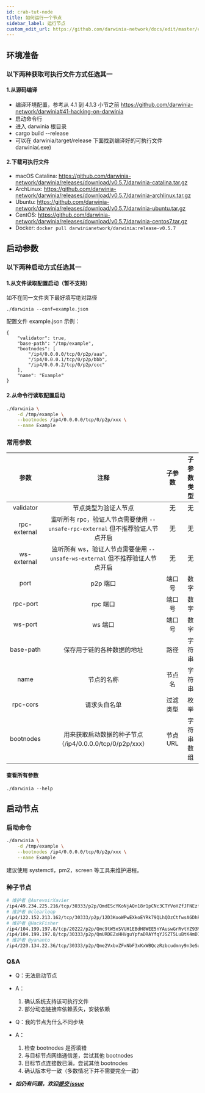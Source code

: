 ```yaml
---
id: crab-tut-node
title: 如何运行一个节点
sidebar_label: 运行节点
custom_edit_url: https://github.com/darwinia-network/docs/edit/master/content/zh-CN/crab-tut-node.md
---
```


## 环境准备

### 以下两种获取可执行文件方式任选其一

#### 1.从源码编译

- 编译环境配置，参考从 4.1 到 4.1.3 小节之前 https://github.com/darwinia-network/darwinia#41-hacking-on-darwinia
- 启动命令行
- 进入 darwinia 根目录
- cargo build --release
- 可以在 darwinia/target/release 下面找到编译好的可执行文件 darwinia(.exe)

#### 2.下载可执行文件

- macOS Catalina: https://github.com/darwinia-network/darwinia/releases/download/v0.5.7/darwinia-catalina.tar.gz
- ArchLinux: https://github.com/darwinia-network/darwinia/releases/download/v0.5.7/darwinia-archlinux.tar.gz
- Ubuntu: https://github.com/darwinia-network/darwinia/releases/download/v0.5.7/darwinia-ubuntu.tar.gz
- CentOS: https://github.com/darwinia-network/darwinia/releases/download/v0.5.7/darwinia-centos7.tar.gz
- Docker: `docker pull darwinianetwork/darwinia:release-v0.5.7`

## 启动参数

### 以下两种启动方式任选其一

#### 1.从文件读取配置启动（暂不支持）

如不在同一文件夹下最好填写绝对路径

```
./darwinia --conf=example.json
```

配置文件 example.json 示例：

```
{
	"validator": true,
	"base-path": "/tmp/example",
	"bootnodes": [
		"/ip4/0.0.0.0/tcp/0/p2p/aaa",
		"/ip4/0.0.0.1/tcp/0/p2p/bbb",
		"/ip4/0.0.0.2/tcp/0/p2p/ccc"
	],
	"name": "Example"
}
```

#### 2.从命令行读取配置启动

```sh
./darwinia \
	-d /tmp/example \
	--bootnodes /ip4/0.0.0.0/tcp/0/p2p/xxx \
	--name Example
```

### 常用参数

|     参数     |                                      注释                                       |  子参数  | 子参数类型 |
| :----------: | :-----------------------------------------------------------------------------: | :------: | :--------: |
|  validator   |                              节点类型为验证人节点                               |    无    |     无     |
| rpc-external | 监听所有 rpc，验证人节点需要使用 `--unsafe-rpc-external` 但不推荐验证人节点开启 |    无    |     无     |
| ws-external  |  监听所有 ws，验证人节点需要使用 `--unsafe-ws-external` 但不推荐验证人节点开启  |    无    |     无     |
|     port     |                                    p2p 端口                                     |  端口号  |    数字    |
|   rpc-port   |                                    rpc 端口                                     |  端口号  |    数字    |
|   ws-port    |                                     ws 端口                                     |  端口号  |    数字    |
|  base-path   |                           保存用于链的各种数据的地址                            |   路径   |   字符串   |
|     name     |                                   节点的名称                                    |  节点名  |   字符串   |
|   rpc-cors   |                                  请求头白名单                                   | 过滤类型 |    枚举    |
|  bootnodes   |            用来获取启动数据的种子节点（/ip4/0.0.0.0/tcp/0/p2p/xxx）             | 节点 URL | 字符串数组 |

#### 查看所有参数

```
./darwinia --help
```

## 启动节点

### 启动命令

```sh
./darwinia \
	-d /tmp/example \
	--bootnodes /ip4/0.0.0.0/tcp/0/p2p/xxx \
	--name Example
```

建议使用 systemctl，pm2，screen 等工具来维护进程。

### 种子节点

```sh
# 维护者 @AurevoirXavier
/ip4/49.234.225.216/tcp/30333/p2p/QmdEScYKoNjAQn18r1pCNc3CTYVoHZfJFNEzf9shsMsBHc
# 维护者 @clearloop
/ip4/122.152.213.162/tcp/30333/p2p/12D3KooWPwEXkoEYRk79QLhQDzCtfwsAGDhPJ4dYDkogpxyJZuYz
# 维护者 @HackFisher
/ip4/104.199.197.8/tcp/20222/p2p/Qmc9tW5xSVUH1EBdH8WEE5nYAuswGrRvtYZ93MAwH9fsZo
/ip4/104.199.197.8/tcp/30333/p2p/QmURDEZxHHVguYpfaDRAYfqYJSZT5LuBtK4mD7GXhfehtp
# 维护者 @yananto
/ip4/220.134.22.36/tcp/30333/p2p/Qme2VxbvZFxNbF3xKxWBQczRzbcudmny9n3eSube73ZmEw
```

### Q&A

- Q：无法启动节点
- A：
	1. 确认系统支持该可执行文件
	1. 部分动态链接库依赖丢失，安装依赖

- Q：我的节点为什么不同步块
- A：
	1. 检查 bootnodes 是否填错
	1. 与目标节点网络通信差，尝试其他 bootnodes
	1. 目标节点连接数已满，尝试其他 bootnodes
	1. 确认版本号一致（多数情况下并不需要完全一致）

- ***如仍有问题，欢迎[提交 issue]("https://github.com/darwinia-network/darwinia/issues/new")***
